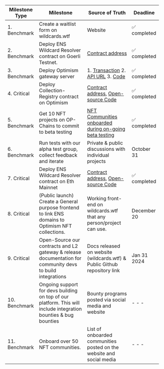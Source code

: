 | Milestone Type | Milestone | Source of Truth | Deadline |
|---|---|---|---|
| 1. Benchmark | Create a waitlist form on wildcards.wtf | Website | :white_check_mark: completed|
| 2. Benchmark | Deploy ENS Wildcard Resolver contract on Goerli Testnet. | [Contract address](https://goerli.etherscan.io/address/0x54ad40cbb60673c5b585f477c041db8bce5f786e#code) | :white_check_mark: completed |
| 3. Benchmark | Deploy Optimism gateway server | 1. [Transaction](https://goerli.etherscan.io/tx/0xf41f314fa321bcfbed130f77011c5ff7717f4c2c8f244e339e92b2f07a937980) 2. [API URL](https://us-central1-ens-wildcards.cloudfunctions.net/optimism?sender={sender}&data={data}) 3. [Code](https://github.com/Wildcards-Protocol/Optimism/tree/main/API/ccip-forwarder-gateway) | :white_check_mark: completed|
| 4. Critical | Deploy Collection-Registry contract on Optimism | [Contract address](https://optimistic.etherscan.io/address/0xf12ca7007d5258a5d98c5da6437674ca704a2561#code), [Open-source Code](https://github.com/Wildcards-Protocol/Optimism/blob/main/Contracts/wildcard_registry.sol) | :white_check_mark: completed|
| 5. Benchmark | Get 10 NFT projects on OP-Chains to commit to beta testing | [NFT Communities onboarded during on-going beta testing](https://github.com/Wildcards-Protocol/Optimism/tree/main/NFT%20Communities) | :white_check_mark: completed |
| 6. Benchmark | Run tests with our alpha test group, collect feedback and iterate | Private & public discussions with individual projects | October 31 |
| 7. Critical | Deploy ENS Wildcard Resolver contract on Eth Mainnet | [Contract address](https://etherscan.io/address/0x53e42d7b919c72678996c3f3486f93e75946a47c#code), [Open-source Code](https://github.com/Wildcards-Protocol/Optimism/blob/main/Contracts/evm_wildcard_resolver.sol) | :white_check_mark: completed|
| 8. Critical | (Public launch) Create a General purpose frontend to link ENS domains to Optimism NFT collections. | Working front-end on wildcards.wtf that any person/project can use. | December 20 |
| 9. Critical | Open-Source our contracts and L2 gateway & release documentation for community devs to build integrations | Docs released on website (wildcards.wtf) & Public Github repository link | Jan 31 2024 |
| 10. Benchmark | Ongoing support for devs building on top of our platform. This will include integration bounties & bug bounties | Bounty programs posted via social media and website | - - - |
| 11. Benchmark | Onboard over 50 NFT communities. | List of onboarded communities posted on the website and social media | - - - |
